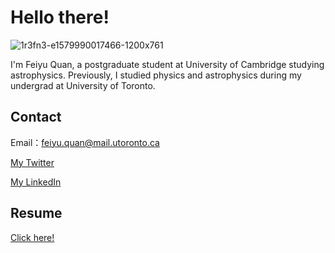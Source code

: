 # Hello there!

![1r3fn3-e1579990017466-1200x761](https://user-images.githubusercontent.com/57694508/138346484-d9da16be-b3c2-4051-a54c-38010487eb82.jpg)

I'm Feiyu Quan, a postgraduate student at University of Cambridge studying astrophysics. Previously, I studied physics and astrophysics during my undergrad at University of Toronto.

## Contact

Email：feiyu.quan@mail.utoronto.ca   

[My Twitter](https://twitter.com/PorposeVision) 

[My LinkedIn](https://www.linkedin.com/in/feiyu-quan-158002190/)

## Resume

[Click here!](https://github.com/porpose/porpose.github.io/raw/main/Resume.pdf)

